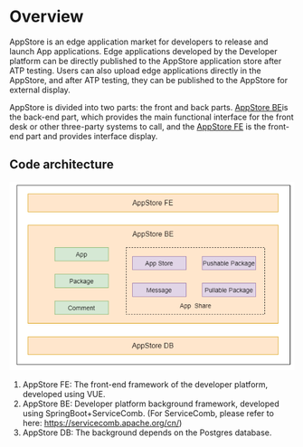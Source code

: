 Overview
=================

AppStore is an edge application market for developers to release and launch App applications. Edge applications developed by the Developer platform can be directly published to the AppStore application store after ATP testing. Users can also upload edge applications directly in the AppStore, and after ATP testing, they can be published to the AppStore for external display.

AppStore is divided into two parts: the front and back parts. [AppStore BE][1]is the back-end part, which provides the main functional interface for the front desk or other three-party systems to call, and the [AppStore FE][2] is the front-end part and provides interface display.


## Code architecture

![](/uploads/images/2021/appstore/app_structure.png)

1. AppStore FE: The front-end framework of the developer platform, developed using VUE.
2. AppStore BE: Developer platform background framework, developed using SpringBoot+ServiceComb. (For ServiceComb, please refer to here: https://servicecomb.apache.org/cn/)
3. AppStore DB: The background depends on the Postgres database.

[1]: https://gitee.com/edgegallery/appstore-be "AppStore BE"
[2]: https://gitee.com/edgegallery/appstore-fe "AppStore FE"

